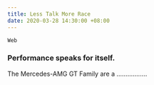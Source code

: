 ```yaml
---
title: Less Talk More Race
date: 2020-03-28 14:30:00 +08:00
---
```


`Web`

<h3>Performance speaks for itself.</h3>

<p>The Mercedes-AMG GT Family are a .................</p>